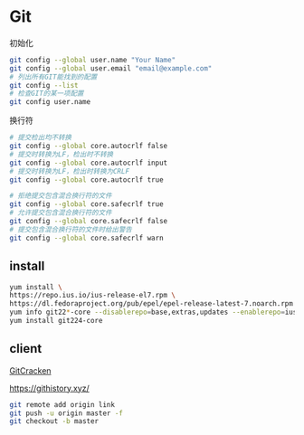 # Git

初始化

```bash
git config --global user.name "Your Name"
git config --global user.email "email@example.com"
# 列出所有GIT能找到的配置
git config --list
# 检查GIT的某一项配置
git config user.name
```

换行符

```bash
# 提交检出均不转换
git config --global core.autocrlf false
# 提交时转换为LF，检出时不转换
git config --global core.autocrlf input
# 提交时转换为LF，检出时转换为CRLF
git config --global core.autocrlf true

# 拒绝提交包含混合换行符的文件
git config --global core.safecrlf true
# 允许提交包含混合换行符的文件
git config --global core.safecrlf false
# 提交包含混合换行符的文件时给出警告
git config --global core.safecrlf warn
```

## install

```bash
yum install \
https://repo.ius.io/ius-release-el7.rpm \
https://dl.fedoraproject.org/pub/epel/epel-release-latest-7.noarch.rpm
yum info git22*-core --disablerepo=base,extras,updates --enablerepo=ius
yum install git224-core
```

## client

[GitCracken](https://github.com/5cr1pt/GitCracken)

https://githistory.xyz/

```bash
git remote add origin link
git push -u origin master -f
git checkout -b master
```


